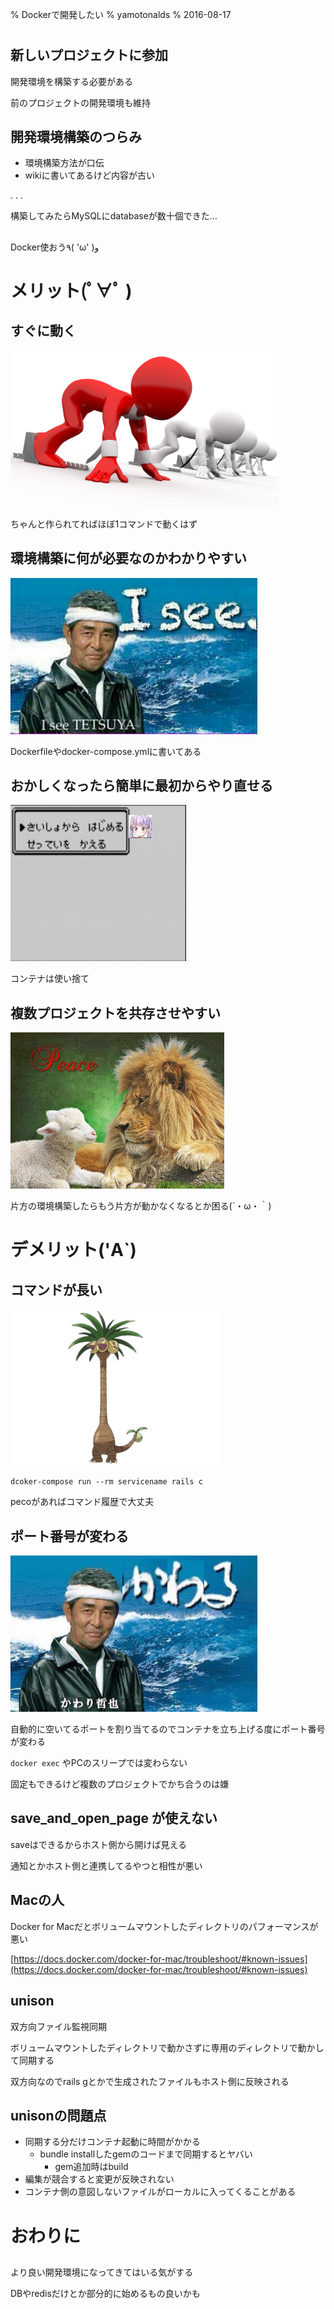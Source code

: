 % Dockerで開発したい
% yamotonalds
% 2016-08-17

#

## 新しいプロジェクトに参加

開発環境を構築する必要がある

前のプロジェクトの開発環境も維持

## 開発環境構築のつらみ

- 環境構築方法が口伝
- wikiに書いてあるけど内容が古い

. . .

構築してみたらMySQLにdatabaseが数十個できた…

## 

Docker使おう٩( 'ω' )و 

# メリット(ﾟ∀ﾟ )

## すぐに動く

<img src="images/ready.jpg" height="250px" />

ちゃんと作られてればほぼ1コマンドで動くはず

## 環境構築に何が必要なのかわかりやすい

<img src="images/wakaru.jpg" height="250px" />

Dockerfileやdocker-compose.ymlに書いてある

## おかしくなったら簡単に最初からやり直せる

<img src="images/restart.jpg" height="250px" />

コンテナは使い捨て

## 複数プロジェクトを共存させやすい

<img src="images/kyozon.jpg" height="250px" />

片方の環境構築したらもう片方が動かなくなるとか困る(´・ω・｀)

# デメリット('A`)

## コマンドが長い

<img src="images/long.jpg" height="250px" />

```
dcoker-compose run --rm servicename rails c
```

pecoがあればコマンド履歴で大丈夫

## ポート番号が変わる

<img src="images/kawaru.jpg" height="250px" />

自動的に空いてるポートを割り当てるのでコンテナを立ち上げる度にポート番号が変わる

`docker exec` やPCのスリープでは変わらない

固定もできるけど複数のプロジェクトでかち合うのは嫌

## save_and_open_page が使えない

saveはできるからホスト側から開けば見える

通知とかホスト側と連携してるやつと相性が悪い

## Macの人

Docker for Macだとボリュームマウントしたディレクトリのパフォーマンスが悪い

[https://docs.docker.com/docker-for-mac/troubleshoot/#known-issues](https://docs.docker.com/docker-for-mac/troubleshoot/#known-issues)

## unison

双方向ファイル監視同期

ボリュームマウントしたディレクトリで動かさずに専用のディレクトリで動かして同期する

双方向なのでrails gとかで生成されたファイルもホスト側に反映される

## unisonの問題点

- 同期する分だけコンテナ起動に時間がかかる
    - bundle installしたgemのコードまで同期するとヤバい
        - gem追加時はbuild
- 編集が競合すると変更が反映されない
- コンテナ側の意図しないファイルがローカルに入ってくることがある

# おわりに

##

より良い開発環境になってきてはいる気がする

DBやredisだけとか部分的に始めるもの良いかも
